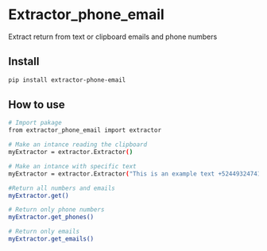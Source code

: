 # Extractor_phone_email
Extract return from text or clipboard emails and phone numbers

## Install

``` bash
pip install extractor-phone-email
```

## How to use

``` bash
# Import pakage
from extractor_phone_email import extractor

# Make an intance reading the clipboard
myExtractor = extractor.Extractor()

# Make an intance with specific text
myExtractor = extractor.Extractor("This is an example text +524493247419 hernandezdarifrancisco@gmail.com")

#Return all numbers and emails
myExtractor.get()

# Return only phone numbers
myExtractor.get_phones()

# Return only emails
myExtractor.get_emails()
```
